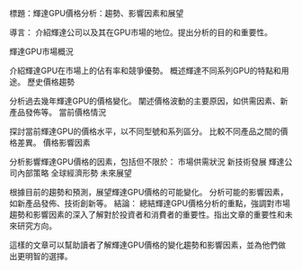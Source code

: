 標題：輝達GPU價格分析：趨勢、影響因素和展望

導言：
介紹輝達公司以及其在GPU市場的地位。提出分析的目的和重要性。

輝達GPU市場概況

介紹輝達GPU在市場上的佔有率和競爭優勢。
概述輝達不同系列GPU的特點和用途。
歷史價格趨勢

分析過去幾年輝達GPU的價格變化。
闡述價格波動的主要原因，如供需因素、新產品發佈等。
當前價格情況

探討當前輝達GPU的價格水平，以不同型號和系列區分。
比較不同產品之間的價格差異。
價格影響因素

分析影響輝達GPU價格的因素，包括但不限於：
市場供需狀況
新技術發展
輝達公司內部策略
全球經濟形勢
未來展望

根據目前的趨勢和預測，展望輝達GPU價格的可能變化。
分析可能的影響因素，如新產品發佈、技術創新等。
結論：
總結輝達GPU價格分析的重點，強調對市場趨勢和影響因素的深入了解對於投資者和消費者的重要性。指出文章的重要性和未來研究方向。

這樣的文章可以幫助讀者了解輝達GPU價格的變化趨勢和影響因素，並為他們做出更明智的選擇。